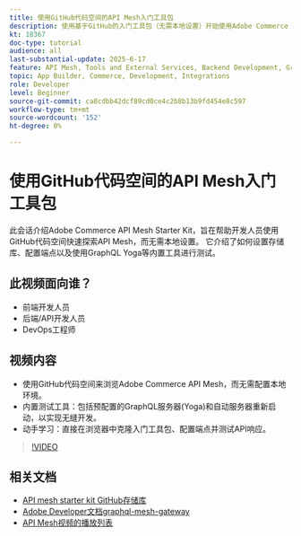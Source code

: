 ```yaml
---
title: 使用GitHub代码空间的API Mesh入门工具包
description: 使用基于GitHub的入门工具包（无需本地设置）开始使用Adobe Commerce API Mesh。
kt: 18367
doc-type: tutorial
audience: all
last-substantial-update: 2025-6-17
feature: API Mesh, Tools and External Services, Backend Development, GraphQL, Storefront
topic: App Builder, Commerce, Development, Integrations
role: Developer
level: Beginner
source-git-commit: ca8cdbb42dcf89cd0ce4c2b8b13b9fd454e8c597
workflow-type: tm+mt
source-wordcount: '152'
ht-degree: 0%

---
```



# 使用GitHub代码空间的API Mesh入门工具包

此会话介绍Adobe Commerce API Mesh Starter Kit，旨在帮助开发人员使用GitHub代码空间快速探索API Mesh，而无需本地设置。 它介绍了如何设置存储库、配置端点以及使用GraphQL Yoga等内置工具进行测试。

## 此视频面向谁？

* 前端开发人员
* 后端/API开发人员
* DevOps工程师

## 视频内容

* 使用GitHub代码空间来浏览Adobe Commerce API Mesh，而无需配置本地环境。
* 内置测试工具：包括预配置的GraphQL服务器(Yoga)和自动服务器重新启动，以实现无缝开发。
* 动手学习：直接在浏览器中克隆入门工具包、配置端点并测试API响应。

>[!VIDEO](https://video.tv.adobe.com/v/3464017?learn=on&enablevpops)

## 相关文档

* [API mesh starter kit GitHub存储库](https://github.com/adobe-commerce/api-mesh-starter-kit)
* [Adobe Developer文档graphql-mesh-gateway](https://developer.adobe.com/graphql-mesh-gateway/)
* [API Mesh视频的播放列表](https://experienceleague.adobe.com/en/playlists/commerce-get-started-app-builder-and-api-mesh)

